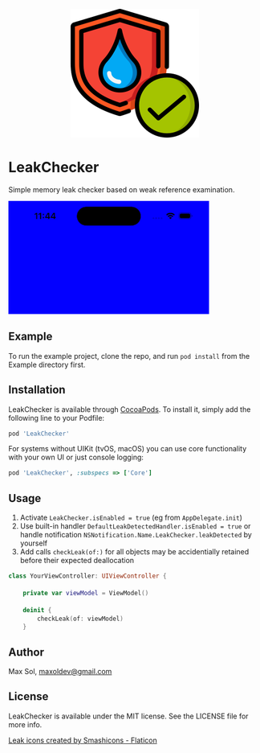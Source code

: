 <p align="center"><img src="icon.png" alt="icon"/></p>

# LeakChecker

Simple memory leak checker based on weak reference examination.

<img src="demo.gif" width=400 alt="screen record"/>

## Example

To run the example project, clone the repo, and run `pod install` from the Example directory first.

## Installation

LeakChecker is available through [CocoaPods](https://cocoapods.org). To install
it, simply add the following line to your Podfile:

```ruby
pod 'LeakChecker'
```

For systems without UIKit (tvOS, macOS) you can use core functionality with your own UI or just console logging:
 
```ruby
pod 'LeakChecker', :subspecs => ['Core']
``` 

## Usage

1. Activate `LeakChecker.isEnabled = true` (eg from `AppDelegate.init`)
2. Use built-in handler `DefaultLeakDetectedHandler.isEnabled = true` or handle notification `NSNotification.Name.LeakChecker.leakDetected` by yourself
3. Add calls `checkLeak(of:)` for all objects may be accidentially retained before their expected deallocation

```swift
class YourViewController: UIViewController {

    private var viewModel = ViewModel()

    deinit {
        checkLeak(of: viewModel)
    }
```

## Author

Max Sol, maxoldev@gmail.com

## License

LeakChecker is available under the MIT license. See the LICENSE file for more info.

<a href="https://www.flaticon.com/free-icons/leak" title="leak icons">Leak icons created by Smashicons - Flaticon</a>